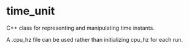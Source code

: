 # time_unit
C++ class for representing and manipulating time instants.

A .cpu_hz file can be used rather than initializing cpu_hz for each run.
